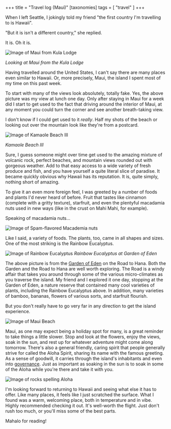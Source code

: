 +++
title = "Travel log (Maui)"
[taxonomies]
tags = [ "travel" ]
+++

When I left Seattle, I jokingly told my friend "the first country I'm travelling to is Hawaii".  

"But it is isn't a different country," she replied.

It is.  Oh it is.

![Image of Maui from Kula Lodge](/images/Maui_1.jpg)

*Looking at Maui from the Kula Lodge*

Having travelled around the United States, I can't say there are many places even similar to Hawaii.  Or, more precisely, Maui, the island I spent most of my time on this past week.

To start with many of the views look absolutely, totally fake.  Yes, the above picture was my view at lunch one day.  Only after staying in Maui for a week did I start to get used to the fact that driving around the interior of Maui, at any moment you could turn the corner and see another breath-taking view.  

I don't know if I could get used to it *really*.  Half my shots of the beach or looking out over the mountain look like they're from a postcard.

![Image of Kamaole Beach III](/images/Maui_2.jpg)

*Kamaole Beach III*

Sure, I guess someone might over time get used to the amazing mixture of volcanic rock, perfect beaches, and mountain views rounded out with gorgeous weather.  Add to that easy access to a wide variety of fresh produce and fish, and you have yourself a quite literal slice of paradise.  It became quickly obvious why Hawaii has its reputation.  It is, quite simply, nothing short of amazing.

To give it an even more foreign feel, I was greeted by a number of foods and plants I'd never heard of before.  Fruit that tastes like cinnamon (complete with a gritty texture), starfruit, and even the plentyful macadamia nuts used in new ways (like in the crust on Mahi Mahi, for example).

Speaking of macadamia nuts...

![Image of Spam-flavored Macademia nuts](/images/Maui_5.jpg)

Like I said, a variety of foods.  The plants, too, came in all shapes and sizes.  One of the most striking is the Rainbow Eucalyptus.  

![Image of Rainbow Eucalyptus](/images/Maui_3.jpg)
*Rainbow Eucalyptus at Garden of Eden*

The above picture is from the [Garden of Eden](http://mauigardenofeden.com/) on the Road to Hana.  Both the Garden and the Road to Hana are well worth exploring.  The Road is a windy affair that takes you around through some of the various micro-climates as you traverse the island.  My friend and I explored it one day, stopping at the Garden of Eden, a nature reserve that contained many cool varieties of plants, including the Rainbow Eucalyptus above.  In addition, many varieties of bamboo, bananas, flowers of various sorts, and starfruit flourish.

But you don't really have to go very far in any direction to get the island experience.

![Image of Maui Beach](/images/Maui_4.jpg)

Maui, as one may expect being a holiday spot for many, is a great reminder to take things a little slower.  Stop and look at the flowers, enjoy the views, soak in the sun, and rest up for whatever adventure might come along tomorrow.  There's also a general friendly, caring spirit that people generally strive for called the Aloha Spirit, sharing its name with the famous greeting.  As a sense of goodwill, it carries through the island's inhabitants and even into [governance](http://www.uhcc.hawaii.edu/aloha/alohaSpirit.php).  Just as important as soaking in the sun is to soak in some of the Aloha while you're there and take it with you.  

![Image of rocks spelling Aloha](/images/Maui_6.jpg)

I'm looking forward to returning to Hawaii and seeing what else it has to offer.  Like many places, it feels like I just scratched the surface.  What I found was a warm, welcoming place, both in temperature and in vibe.  Highly recommended checking it out.  It's well-worth the flight.  Just don't rush too much, or you'll miss some of the best parts.

Mahalo for reading!
